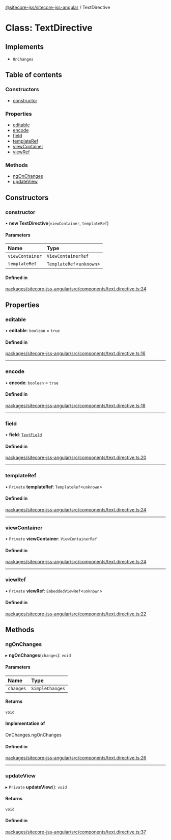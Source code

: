 [@sitecore-jss/sitecore-jss-angular](../README.md) / TextDirective

# Class: TextDirective

## Implements

- `OnChanges`

## Table of contents

### Constructors

- [constructor](TextDirective.md#constructor)

### Properties

- [editable](TextDirective.md#editable)
- [encode](TextDirective.md#encode)
- [field](TextDirective.md#field)
- [templateRef](TextDirective.md#templateref)
- [viewContainer](TextDirective.md#viewcontainer)
- [viewRef](TextDirective.md#viewref)

### Methods

- [ngOnChanges](TextDirective.md#ngonchanges)
- [updateView](TextDirective.md#updateview)

## Constructors

### constructor

• **new TextDirective**(`viewContainer`, `templateRef`)

#### Parameters

| Name | Type |
| :------ | :------ |
| `viewContainer` | `ViewContainerRef` |
| `templateRef` | `TemplateRef`\<`unknown`\> |

#### Defined in

[packages/sitecore-jss-angular/src/components/text.directive.ts:24](https://github.com/Sitecore/jss/blob/09e6290ae/packages/sitecore-jss-angular/src/components/text.directive.ts#L24)

## Properties

### editable

• **editable**: `boolean` = `true`

#### Defined in

[packages/sitecore-jss-angular/src/components/text.directive.ts:16](https://github.com/Sitecore/jss/blob/09e6290ae/packages/sitecore-jss-angular/src/components/text.directive.ts#L16)

___

### encode

• **encode**: `boolean` = `true`

#### Defined in

[packages/sitecore-jss-angular/src/components/text.directive.ts:18](https://github.com/Sitecore/jss/blob/09e6290ae/packages/sitecore-jss-angular/src/components/text.directive.ts#L18)

___

### field

• **field**: [`TextField`](../interfaces/TextField.md)

#### Defined in

[packages/sitecore-jss-angular/src/components/text.directive.ts:20](https://github.com/Sitecore/jss/blob/09e6290ae/packages/sitecore-jss-angular/src/components/text.directive.ts#L20)

___

### templateRef

• `Private` **templateRef**: `TemplateRef`\<`unknown`\>

#### Defined in

[packages/sitecore-jss-angular/src/components/text.directive.ts:24](https://github.com/Sitecore/jss/blob/09e6290ae/packages/sitecore-jss-angular/src/components/text.directive.ts#L24)

___

### viewContainer

• `Private` **viewContainer**: `ViewContainerRef`

#### Defined in

[packages/sitecore-jss-angular/src/components/text.directive.ts:24](https://github.com/Sitecore/jss/blob/09e6290ae/packages/sitecore-jss-angular/src/components/text.directive.ts#L24)

___

### viewRef

• `Private` **viewRef**: `EmbeddedViewRef`\<`unknown`\>

#### Defined in

[packages/sitecore-jss-angular/src/components/text.directive.ts:22](https://github.com/Sitecore/jss/blob/09e6290ae/packages/sitecore-jss-angular/src/components/text.directive.ts#L22)

## Methods

### ngOnChanges

▸ **ngOnChanges**(`changes`): `void`

#### Parameters

| Name | Type |
| :------ | :------ |
| `changes` | `SimpleChanges` |

#### Returns

`void`

#### Implementation of

OnChanges.ngOnChanges

#### Defined in

[packages/sitecore-jss-angular/src/components/text.directive.ts:26](https://github.com/Sitecore/jss/blob/09e6290ae/packages/sitecore-jss-angular/src/components/text.directive.ts#L26)

___

### updateView

▸ `Private` **updateView**(): `void`

#### Returns

`void`

#### Defined in

[packages/sitecore-jss-angular/src/components/text.directive.ts:37](https://github.com/Sitecore/jss/blob/09e6290ae/packages/sitecore-jss-angular/src/components/text.directive.ts#L37)
